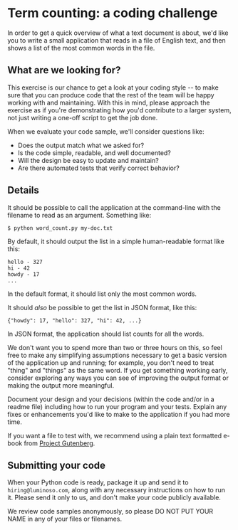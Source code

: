 Term counting: a coding challenge
=================================

In order to get a quick overview of what a text document is about, we'd like
you to write a small application that reads in a file of English text, and
then shows a list of the most common words in the file.

What are we looking for?
------------------------

This exercise is our chance to get a look at your coding style -- to make
sure that you can produce code that the rest of the team will be happy
working with and maintaining. With this in mind, please approach the
exercise as if you're demonstrating how you'd contribute to a larger
system, not just writing a one-off script to get the job done.

When we evaluate your code sample, we'll consider questions like:

* Does the output match what we asked for?
* Is the code simple, readable, and well documented?
* Will the design be easy to update and maintain?
* Are there automated tests that verify correct behavior?

Details
-------

It should be possible to call the application at the command-line with the
filename to read as an argument. Something like:
```
$ python word_count.py my-doc.txt
```

By default, it should output the list in a simple human-readable format like
this:
```
hello - 327
hi - 42
howdy - 17
...
```

In the default format, it should list only the most common words.

It should _also_ be possible to get the list in JSON format, like this:
```
{"howdy": 17, "hello": 327, "hi": 42, ...}
```

In JSON format, the application should list counts for all the words.

We don't want you to spend more than two or three hours on this, so feel free
to make any simplifying assumptions necessary to get a basic version of the
application up and running; for example, you don't need to treat "thing" and
"things" as the same word. If you get something working early, consider
exploring any ways you can see of improving the output format or making the
output more meaningful.

Document your design and your decisions (within the code and/or in a readme
file) including how to run your program and your tests. Explain any fixes or
enhancements you'd like to make to the application if you had more time.

If you want a file to test with, we recommend using a plain text formatted
e-book from [Project Gutenberg](https://www.gutenberg.org/).

Submitting your code
--------------------

When your Python code is ready, package it up and send it to
`hiring@luminoso.com`, along with any necessary instructions on how to run it.
Please send it only to us, and don't make your code publicly available.

We review code samples anonymously, so please DO NOT PUT YOUR NAME in any of
your files or filenames.
